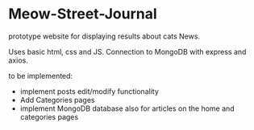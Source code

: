 ﻿# Meow-Street-Journal

 prototype website for displaying results about cats News. 

 Uses basic html, css and JS. Connection to MongoDB with express and axios.

to be implemented: 
- implement posts edit/modify functionality
- Add Categories pages
- implement MongoDB database also for articles on the home and categories pages

